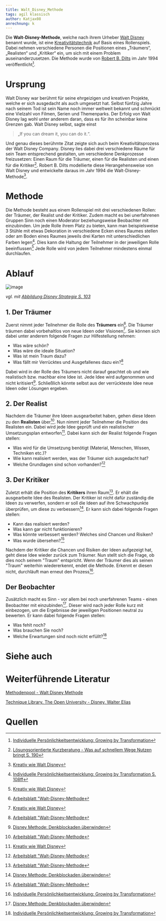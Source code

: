 ```yaml
---
title: Walt_Disney_Methode
tags: agil klassisch
author: Katjax08
anrechnung: k
---
```


Die **Walt-Disney-Methode**, welche nach ihrem Urheber [Walt Disney](https://de.wikipedia.org/wiki/Walt_Disney) benannt wurde, ist eine [Kreativitätstechnik](https://de.wikipedia.org/wiki/Kreativit%C3%A4tstechniken) auf Basis eines Rollenspiels. Dabei nehmen verschiedene Personen die Positionen eines „Träumers“, „Realisten“ und „Kritiker“ ein, um sich mit einem Problem auseinanderzusetzen. Die Methode wurde von [Robert B. Dilts](https://de.wikipedia.org/wiki/Robert_Dilts) im Jahr 1994 veröffentlicht[^1]. 

# Ursprung
Walt Disney war berühmt für seine ehrgeizigen und kreativen Projekte, welche er sich ausgedacht als auch umgesetzt hat. Selbst fünfzig Jahre nach seinem Tod ist sein Name noch immer weltweit bekannt und schmückt eine Vielzahl von Filmen, Serien und Themenparks. 
Der Erfolg von Walt Disney lag wohl unter anderem daran, dass es für ihn scheinbar keine Grenzen gab. Walt Disney selbst, sagte einst 
>„If you can dream it, you can do it.“. 

Und genau dieses berühmte Zitat zeigte sich auch beim Kreativitätsprozess der Walt Disney Company. Disney lies dabei drei verschiedene Räume für sein Team entsprechend gestalten, um verschiedene Denkprozesse freizusetzen: Einen Raum für die Träumer, einen für die Realisten und einen für die Kritiker[^3]. 
Robert B. Dilts modellierte diese Herangehensweise von Walt Disney und entwickelte daraus im Jahr 1994 die Walt-Disney-Methode[^4]. 
# Methode
Die Methode besteht aus einem Rollenspiel mit drei verschiedenen Rollen: der Träumer, der Realist und der Kritiker. Zudem macht es bei unerfahrenen Gruppen Sinn noch einen Moderator beziehungsweise Beobachter mit einzubinden. Um jede Rolle ihrem Platz zu bieten, kann man beispielsweise 3 Stühle mit etwas Dekoration in verschiedene Ecken eines Raumes stellen oder am Boden eines Raumes jeweils drei Karten mit unterschiedlichen Farben legen[^5]. Dies kann die Haltung der Teilnehmer in der jeweiligen Rolle beeinflussen[^4] 
Jede Rolle wird von jedem Teilnehmer mindestens einmal durchlaufen. 
# Ablauf
![image](https://user-images.githubusercontent.com/92786176/143034599-f9c1ddc9-b3c3-41dd-91fe-142c8182e966.png)

*vgl. mit [Abbildung Disney Strategie S. 103](https://link.springer.com/content/pdf/10.1007%2F978-3-658-09453-9.pdf)*
## 1. Der Träumer
Zuerst nimmt jeder Teilnehmer die Rolle des **Träumers** ein[^6]. Die Träumer träumen dabei vorbehaltlos von neue Ideen oder Visionen[^4]. Sie können sich dabei unter anderem folgende Fragen zur Hilfestellung nehmen: 
- Was wäre schön?
- Was wäre die ideale Situation? 
- Was ist mein Traum dazu? 
- Was fällt mir Verrücktes und Ausgefallenes dazu ein?[^6]

Dabei wird in der Rolle des Träumers nicht darauf geachtet ob und wie realistisch bzw. machbar eine Idee ist. Jede Idee wird aufgenommen und nicht kritisiert[^7]. Schließlich könnte selbst aus der verrückteste Idee neue Ideen oder Lösungen ergeben.

## 2. Der Realist
Nachdem die Träumer ihre Ideen ausgearbeitet haben, gehen diese Ideen zu den **Realisten** über[^6]. Nun nimmt jeder Teilnehmer die Position des Realisten ein. Dabei wird jede Idee geprüft und ein realistischer Umsetzungsplan entworfen[^4]. Dabei kann sich der Realist folgende Fragen stellen: 
- Was wird für die Umsetzung benötigt (Material, Menschen, Wissen, Techniken etc.)?
- Wie kann realisiert werden, was der Träumer sich ausgedacht hat?
- Welche Grundlagen sind schon vorhanden?[^6]

## 3. Der Kritiker
Zuletzt erhält die Position des **Kritikers** ihren Raum[^6]. Er ehält die ausgearbeite Idee des Realisten. Der Kritiker ist nicht dafür zuständig die Ideen zu verwerfen, sondern er soll die Ideen auf ihre Schwachpunkte überprüfen, um diese zu verbessern[^7]. Er kann sich dabei folgende Fragen stellen:
- Kann das realisiert werden?
- Was kann gar nicht funktionieren?
- Was könnte verbessert werden? Welches sind Chancen und Risiken?
- Was wurde übersehen?[^6]

Nachdem der Kritiker die Chancen und Risiken der Ideen aufgezeigt hat, geht diese Idee wieder zurück zum Träumer. Nun stellt sich die Frage, ob dies noch seinem "Traum" entspricht. Wenn der Träumer dies als seinen "Traum" weiterhin wiedererkennt, endet die Methode. Erkennt er diesen nicht, durchläuft man erneut den Prozess[^1].  

## Der Beobachter
Zusätzlich macht es Sinn - vor allem bei noch unerfahrenen Teams - einen Beobachter mit einzubinden[^7]. Dieser wird nach jeder Rolle kurz mit einbezogen, um die Ergebnisse der jeweiligen Positionen neutral zu bewerten. Er kann dabei folgende Fragen stellen: 
- Was fehlt noch?
- Was brauchen Sie noch?
- Welche Erwartungen sind noch nicht erfüllt?[^1]

# Siehe auch


# Weiterführende Literatur
[Methodenpool - Walt Disney Methode](https://methodenpool.salzburgresearch.at/methode/walt-disney-method/)

[Technique Library. The Open University - Disney, Walter Elias](http://www.nlpuniversitypress.com/html/D30.html)

# Quellen
[^1]: [Individuelle Persönlichkeitsentwicklung: Growing by Transformation](https://link.springer.com/content/pdf/10.1007%2F978-3-658-09453-9.pdf) 
[^2]: [Der Kunde als Innovationspartner S. 156 f](https://books.google.de/books?id=0rZlZ1Z_OCkC&pg=PT150&lpg=PT150&dq=strukturierte+assoziationstechnik+walt+disney&source=bl&ots=FthndGPfjR&sig=ACfU3U2QIBmMTMWdlYRXwaIyCGRIku5FQw&hl=de&sa=X&ved=2ahUKEwjgv_HGlZ30AhUQGewKHYL7AiMQ6AF6BAghEAM#v=onepage&q=strukturierte%20assoziationstechnik%20walt%20disney&f=false)
[^3]: [Lösungsorientierte Kurzberatung - Was auf schnellem Wege Nutzen bringt S. 190](https://link.springer.com/content/pdf/10.1007%2F978-3-658-07752-5.pdf)
[^4]: [Kreativ wie Walt Disney](https://blog.wellke.de/wp-content/uploads/2017/08/Disney-Strategie-blog-Kreativ-wie-Walt-Disney-pdf-dowload-Hans-Peter-Wellke.pdf)
[^5]: [Individuelle Persönlichkeitsentwicklung: Growing by Transformation S. 108ff](https://link.springer.com/content/pdf/10.1007%2F978-3-658-09453-9.pdf)
[^6]: [Arbeitsblatt "Walt-Disney-Methode](https://www.unternehmergeist-macht-schule.de/SharedDocs/Downloads/materialien-schueler/Walt-Disney-Methode.pdf?__blob=publicationFile)
[^7]: [Disney Methode: Denkblockaden überwinden](https://karrierebibel.de/disney-methode/)

